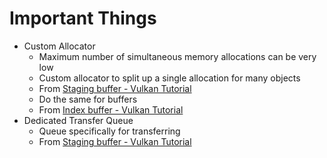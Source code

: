 # Important Things
- Custom Allocator
  - Maximum number of simultaneous memory allocations can be very low
  - Custom allocator to split up a single allocation for many objects
  - From [Staging buffer - Vulkan Tutorial](https://vulkan-tutorial.com/en/Vertex_buffers/Staging_buffer)
  - Do the same for buffers
  - From [Index buffer - Vulkan Tutorial](https://vulkan-tutorial.com/en/Vertex_buffers/Index_buffer)
- Dedicated Transfer Queue
  - Queue specifically for transferring
  - From [Staging buffer - Vulkan Tutorial](https://vulkan-tutorial.com/en/Vertex_buffers/Staging_buffer)